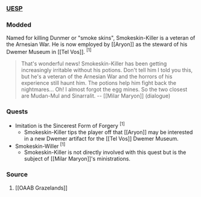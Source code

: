 ### [UESP](https://en.uesp.net/wiki/Morrowind:Tel_Vos#Smokeskin-Killer)
### Modded
Named for killing Dunmer or "smoke skins", Smokeskin-Killer is a veteran of the Arnesian War. He is now employed by [[Aryon]] as the steward of his Dwemer Museum in [[Tel Vos]]. <sup>[1]</sup>

> That's wonderful news! Smokeskin-Killer has been getting increasingly irritable without his potions. Don't tell him I told you this, but he's a veteran of the Arnesian War and the horrors of his experience still haunt him. The potions help him fight back the nightmares... Oh! I almost forgot the egg mines. So the two closest are Mudan-Mul and Sinarralit.
> -- [[Milar Maryon]] (dialogue)
### Quests
* Imitation is the Sincerest Form of Forgery <sup>[1]</sup>
	* Smokeskin-Killer tips the player off that [[Aryon]] may be interested in a new Dwemer artifact for the [[Tel Vos]] Dwemer Museum.
* Smokeskin-Willer <sup>[1]</sup>
	* Smokeskin-Killer is not directly involved with this quest but is the subject of [[Milar Maryon]]'s ministrations.
### Source
1. [[OAAB Grazelands]]